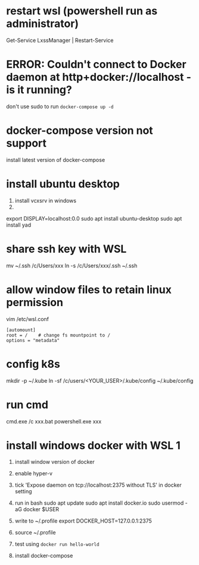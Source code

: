 # restart wsl (powershell run as administrator)
Get-Service LxssManager | Restart-Service 

# ERROR: Couldn't connect to Docker daemon at http+docker://localhost - is it running?
don't use sudo to run `docker-compose up -d`

# docker-compose version not support
install latest version of docker-compose

# install ubuntu desktop
1. install vcxsrv in windows
2. 
export DISPLAY=localhost:0.0
sudo apt install ubuntu-desktop
sudo apt install yad

# share ssh key with WSL
mv ~/.ssh /c/Users/xxx
ln -s /c/Users/xxx/.ssh ~/.ssh

# allow window files to retain linux permission
vim /etc/wsl.conf
```
[automount]
root = /    # change fs mountpoint to /
options = "metadata"
```

# config k8s
mkdir -p ~/.kube
ln -sf /c/users/<YOUR_USER>/.kube/config ~/.kube/config


# run cmd
cmd.exe /c xxx.bat
powershell.exe xxx


# install windows docker with WSL 1
1. install window version of docker
2. enable hyper-v
3. tick 'Expose daemon on tcp://localhost:2375 without TLS' in docker setting
4. run in bash
sudo apt update
sudo apt install docker.io
sudo usermod -aG docker $USER

5. write to ~/.profile
export DOCKER_HOST=127.0.0.1:2375
6. source ~/.profile
7. test using `docker run hello-world`
8. install docker-compose






